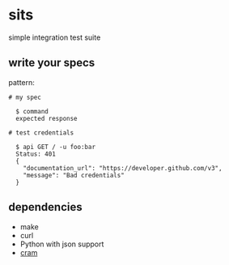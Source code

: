 # sits
simple integration test suite

## write your specs

pattern:
```
# my spec

  $ command
  expected response
```

```
# test credentials

  $ api GET / -u foo:bar
  Status: 401
  {
    "documentation_url": "https://developer.github.com/v3",
    "message": "Bad credentials"
  }
```

## dependencies

* make
* curl
* Python with json support
* [cram][cram]


[cram]: https://pypi.python.org/pypi/cram

